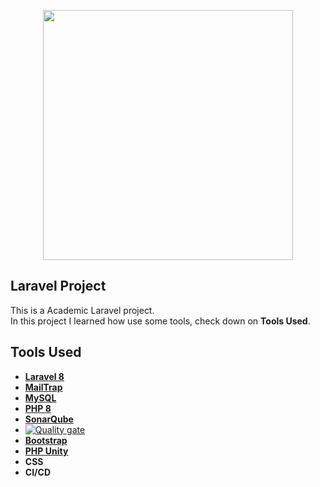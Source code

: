 <p align="center"><a href="https://laravel.com" target="_blank"><img src="https://raw.githubusercontent.com/laravel/art/master/logo-lockup/5%20SVG/2%20CMYK/1%20Full%20Color/laravel-logolockup-cmyk-red.svg" width="400"></a></p>

## Laravel Project

This is a Academic Laravel project.<br>
In this project I learned how use some tools, check down on <b>Tools Used</b>.

## Tools Used

- **[Laravel 8](https://laravel.com)**
- **[MailTrap](https://mailtrap.io)**
- **[MySQL](https://www.mysql.com)**
- **[PHP 8](https://www.php.net/)**
- **[SonarQube](https://www.sonarqube.org/)**
- [![Quality gate](http://localhost:9000/api/project_badges/quality_gate?project=projeto_LabProg)](http://localhost:9000/dashboard?id=projeto_LabProg)
- **[Bootstrap](https://getbootstrap.com/)**
- **[PHP Unity](https://www.phpunity.com)**
- **CSS**
- **CI/CD**

